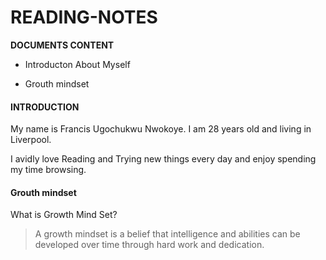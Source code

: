 # READING-NOTES

**DOCUMENTS CONTENT**

- Introducton About Myself

- Grouth mindset

#### INTRODUCTION


  My name is Francis Ugochukwu Nwokoye. I am 28 years old and living in Liverpool. 
  
  
  I avidly love Reading and Trying new things every day and enjoy spending my time browsing.

#### Grouth mindset


 What is Growth Mind Set?

> A growth mindset is a belief that intelligence and abilities can be developed over time through hard work and dedication.
